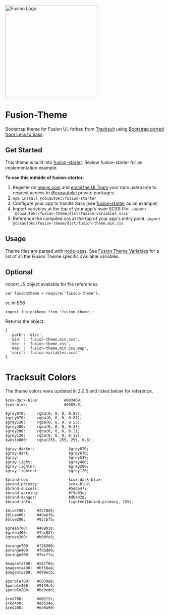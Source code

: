 <img width="292" alt="Fusion Logo" src="https://media.ghe.coxautoinc.com/user/743/files/77eca766-8bcd-11e7-8b5c-0bdc24cdfd13">

# Fusion-Theme
Bootstrap theme for Fusion UI, forked from [Tracksuit](https://ghe.coxautoinc.com/Cox-Tracksuit) using [Bootstrap ported from Less to Sass](https://github.com/twbs/bootstrap-sass).

## Get Started
This theme is built into [fusion-starter](https://ghe.coxautoinc.com/VinSolutions/fusion-starter). Review fusion-starter for an implementation example.

**To use this outside of fusion-starter**:
 1. Register on [npmjs.com](https://www.npmjs.com) and [email the UI Team](mailto:UITeam@vinsolutions.com) your npm username to request access to [@coxautokc](https://www.npmjs.com/org/coxautokc) private packages.
 2. `npm install @coxautokc/fusion-starter`
 3. Configure your app to handle Sass (see [fusion-starter](https://ghe.coxautoinc.com/VinSolutions/fusion-starter) as an example)
 4. Import variables at the top of your app's main SCSS file: `~import '@coxautokc/fusion-theme/dist/fusion-variables.scss'`
 5. Reference the compiled css at the top of your app's entry point: `import @coxautokc/fusion-theme/dist/fusion-theme.min.css`

## Usage

Theme files are parsed with [node-sass](https://github.com/sass/node-sass). See [Fusion Theme Variables](docs/variables.md) for a list of all the Fusion Theme specific available variables.

## Optional

Import JS object available for file references.

```
var fusiontheme = require('fusion-theme');
```
or, in ES6
```
import fusiontheme from 'fusion-theme';
```
    
Returns the object:
```
{
  'path': 'dist',
  'min' : 'fusion-theme.min.css',
  'dev' : 'fusion-theme.css',
  'map' : 'fusion-theme.min.css.map',
  'vars': 'fusion-variables.scss'
}
```

# Tracksuit Colors

The theme colors were updated in 2.0.5 and listed below for reference.
```
$cox-dark-blue:           #003469;
$cox-blue:                #0585c8;

$grey870:     rgba(0, 0, 0, 0.87);
$grey670:     rgba(0, 0, 0, 0.67);
$grey530:     rgba(0, 0, 0, 0.53);
$grey400:     rgba(0, 0, 0, 0.4);
$grey200:     rgba(0, 0, 0, 0.2);
$grey120:     rgba(0, 0, 0, 0.12);
$white800:    rgba(255, 255, 255, 0.8);

$gray-darker:               $grey870;
$gray-dark:                 $grey670;
$gray:                      $grey530;
$gray-light:                $grey400;
$gray-lighter:              $grey200;
$gray-lightest:             $grey120;

$brand-cox:                 $cox-dark-blue;
$brand-primary:             $cox-blue;
$brand-success:             #5ebb47;
$brand-warning:             #f9a03c;
$brand-danger:              #db4028;
$brand-info:                lighten($brand-primary, 15%);

$blue700:     #2278d5;
$blue400:     #49a6f8;
$blue200:     #93cbfb;

$green700:    #489b30;
$green400:    #7ac85f;
$green200:    #b0dfa3;

$orange700:   #f28300;
$orange400:   #fdad00;
$orange200:   #fecf7a;

$magenta700:  #a52f8e;
$magenta400:  #bf58a4;
$magenta200:  #d99ecb;

$purple700:   #6830ab;
$purple400:   #9159c5;
$purple200:   #be9edd;

$red700:      #d02f2c;
$red400:      #eb534e;
$red200:      #ed9a99;
```
